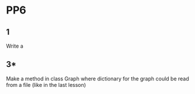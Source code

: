 # PP6

## 1
Write a


## 3*
Make a method in class Graph where 
dictionary for the graph could be read from a 
file (like in the last lesson)



